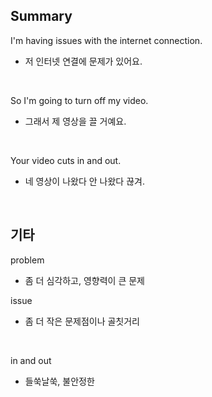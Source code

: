 ## Summary

I'm having issues with the internet connection.
- 저 인터넷 연결에 문제가 있어요.

<br>

So I'm going to turn off my video.
- 그래서 제 영상을 끌 거예요.

<br>

Your video cuts in and out.
- 네 영상이 나왔다 안 나왔다 끊겨.

<br>

## 기타

problem
- 좀 더 심각하고, 영향력이 큰 문제

issue
- 좀 더 작은 문제점이나 골칫거리

<br>

in and out
- 들쑥날쑥, 불안정한
